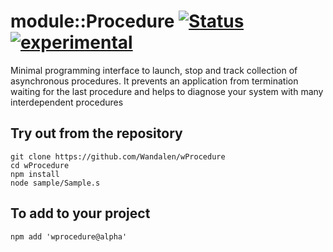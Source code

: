 
# module::Procedure [![Status](https://github.com/Wandalen/wProcedure/workflows/publish/badge.svg)](https://github.com/Wandalen/wProcedure/actions?query=workflow%3Apublish) [![experimental](https://img.shields.io/badge/stability-experimental-orange.svg)](https://github.com/emersion/stability-badges#experimental)

Minimal programming interface to launch, stop and track collection of asynchronous procedures. It prevents an application from termination waiting for the last procedure and helps to diagnose your system with many interdependent procedures

## Try out from the repository
```
git clone https://github.com/Wandalen/wProcedure
cd wProcedure
npm install
node sample/Sample.s
```

## To add to your project
```
npm add 'wprocedure@alpha'
```

